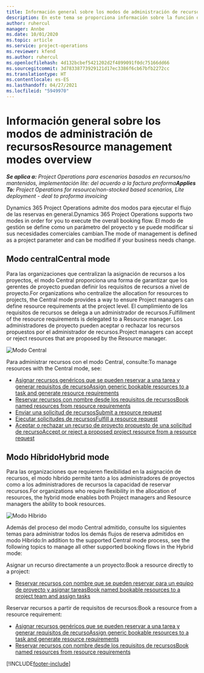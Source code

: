 ```yaml
---
title: Información general sobre los modos de administración de recursos
description: En este tema se proporciona información sobre la función de administración de proyecto en Dynamics 365 Project Operations.
author: ruhercul
manager: Annbe
ms.date: 10/01/2020
ms.topic: article
ms.service: project-operations
ms.reviewer: kfend
ms.author: ruhercul
ms.openlocfilehash: 4d132bcbef5421202d2f4899091f0dc75166dd66
ms.sourcegitcommit: 3d78338773929121d17ec3386f6cb67bfb2272cc
ms.translationtype: HT
ms.contentlocale: es-ES
ms.lasthandoff: 04/27/2021
ms.locfileid: "5949970"
---
```

# <a name="resource-management-modes-overview"></a><span data-ttu-id="288db-103">Información general sobre los modos de administración de recursos</span><span class="sxs-lookup"><span data-stu-id="288db-103">Resource management modes overview</span></span>

<span data-ttu-id="288db-104">_**Se aplica a:** Project Operations para escenarios basados en recursos/no mantenidos, implementación lite: del acuerdo a la factura proforma_</span><span class="sxs-lookup"><span data-stu-id="288db-104">_**Applies To:** Project Operations for resource/non-stocked based scenarios, Lite deployment - deal to proforma invoicing_</span></span>


<span data-ttu-id="288db-105">Dynamics 365 Project Operations admite dos modos para ejecutar el flujo de las reservas en general.</span><span class="sxs-lookup"><span data-stu-id="288db-105">Dynamics 365 Project Operations supports two modes in order for you to execute the overall booking flow.</span></span> <span data-ttu-id="288db-106">El modo de gestión se define como un parámetro del proyecto y se puede modificar si sus necesidades comerciales cambian.</span><span class="sxs-lookup"><span data-stu-id="288db-106">The mode of management is defined as a project parameter and can be modified if your business needs change.</span></span>    

## <a name="central-mode"></a><span data-ttu-id="288db-107">Modo central</span><span class="sxs-lookup"><span data-stu-id="288db-107">Central mode</span></span>
<span data-ttu-id="288db-108">Para las organizaciones que centralizan la asignación de recursos a los proyectos, el modo Central proporciona una forma de garantizar que los gerentes de proyecto puedan definir los requisitos de recursos a nivel de proyecto.</span><span class="sxs-lookup"><span data-stu-id="288db-108">For organizations who centralize the allocation for resources to projects, the Central mode provides a way to ensure Project managers can define resource requirements at the project level.</span></span> <span data-ttu-id="288db-109">El cumplimiento de los requisitos de recursos se delega a un administrador de recursos.</span><span class="sxs-lookup"><span data-stu-id="288db-109">Fulfillment of the resource requirements is delegated to a Resource manager.</span></span> <span data-ttu-id="288db-110">Los administradores de proyecto pueden aceptar o rechazar los recursos propuestos por el administrador de recursos.</span><span class="sxs-lookup"><span data-stu-id="288db-110">Project managers can accept or reject resources that are proposed by the Resource manager.</span></span>

![Modo Central](./media/resource-management-central.png)

<span data-ttu-id="288db-112">Para administrar recursos con el modo Central, consulte:</span><span class="sxs-lookup"><span data-stu-id="288db-112">To manage resources with the Central mode, see:</span></span>

- [<span data-ttu-id="288db-113">Asignar recursos genéricos que se pueden reservar a una tarea y generar requisitos de recurso</span><span class="sxs-lookup"><span data-stu-id="288db-113">Assign generic bookable resources to a task and generate resource requirements</span></span>](/dynamics365/project-service/assign-generic-bookable-resource)
- [<span data-ttu-id="288db-114">Reservar recursos con nombre desde los requisitos de recursos</span><span class="sxs-lookup"><span data-stu-id="288db-114">Book named resources from resource requirements</span></span>](/dynamics365/project-service/book-named-resource)
- [<span data-ttu-id="288db-115">Enviar una solicitud de recursos</span><span class="sxs-lookup"><span data-stu-id="288db-115">Submit a resource request</span></span>](/dynamics365/project-service/submit-resource-request)
- [<span data-ttu-id="288db-116">Ejecutar solicitudes de recursos</span><span class="sxs-lookup"><span data-stu-id="288db-116">Fulfill a resource request</span></span>](/dynamics365/project-service/resource-management-fulfill-requests)
- [<span data-ttu-id="288db-117">Aceptar o rechazar un recurso de proyecto propuesto de una solicitud de recurso</span><span class="sxs-lookup"><span data-stu-id="288db-117">Accept or reject a proposed project resource from a resource request</span></span>](/dynamics365/project-service/accept-reject-proposed-resource)

## <a name="hybrid-mode"></a><span data-ttu-id="288db-118">Modo Híbrido</span><span class="sxs-lookup"><span data-stu-id="288db-118">Hybrid mode</span></span>
<span data-ttu-id="288db-119">Para las organizaciones que requieren flexibilidad en la asignación de recursos, el modo híbrido permite tanto a los administradores de proyectos como a los administradores de recursos la capacidad de reservar recursos.</span><span class="sxs-lookup"><span data-stu-id="288db-119">For organizations who require flexibility in the allocation of resources, the hybrid mode enables both Project managers and Resource managers the ability to book resources.</span></span>

![Modo Híbrido](./media/resource-management-hybrid.png)

<span data-ttu-id="288db-121">Además del proceso del modo Central admitido, consulte los siguientes temas para administrar todos los demás flujos de reserva admitidos en modo Híbrido:</span><span class="sxs-lookup"><span data-stu-id="288db-121">In addition to the supported Central mode process, see the following topics to manage all other supported booking flows in the Hybrid mode:</span></span>

<span data-ttu-id="288db-122">Asignar un recurso directamente a un proyecto:</span><span class="sxs-lookup"><span data-stu-id="288db-122">Book a resource directly to a project:</span></span>
- [<span data-ttu-id="288db-123">Reservar recursos con nombre que se pueden reservar para un equipo de proyecto y asignar tareas</span><span class="sxs-lookup"><span data-stu-id="288db-123">Book named bookable resources to a project team and assign tasks</span></span>](/dynamics365/project-service/assign-named-bookable-resource)

<span data-ttu-id="288db-124">Reservar recursos a partir de requisitos de recursos:</span><span class="sxs-lookup"><span data-stu-id="288db-124">Book a resource from a resource requirement:</span></span>
- [<span data-ttu-id="288db-125">Asignar recursos genéricos que se pueden reservar a una tarea y generar requisitos de recurso</span><span class="sxs-lookup"><span data-stu-id="288db-125">Assign generic bookable resources to a task and generate resource requirements</span></span>](/dynamics365/project-service/assign-generic-bookable-resource)
- [<span data-ttu-id="288db-126">Reservar recursos con nombre desde los requisitos de recursos</span><span class="sxs-lookup"><span data-stu-id="288db-126">Book named resources from resource requirements</span></span>](/dynamics365/project-service/book-named-resource)


[!INCLUDE[footer-include](../includes/footer-banner.md)]
